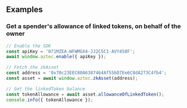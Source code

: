 ## Examples
### Get a spender's allowance of linked tokens, on behalf of the owner

```js
// Enable the SDK
const apiKey = '071MZEA-WFWMGX4-JJ2C5C1-AVY458F';
await window.aztec.enable({ apiKey });

// Fetch the zkAsset
const address = '0x70c23EEC80A6387464Af55bD7Ee6C8dA273C4fb4';
const asset = await window.aztec.zkAsset(address);

// Get the linkedToken balance
const tokenAllowance = await asset.allowanceOfLinkedToken();
console.info({ tokenAllowance });
```
